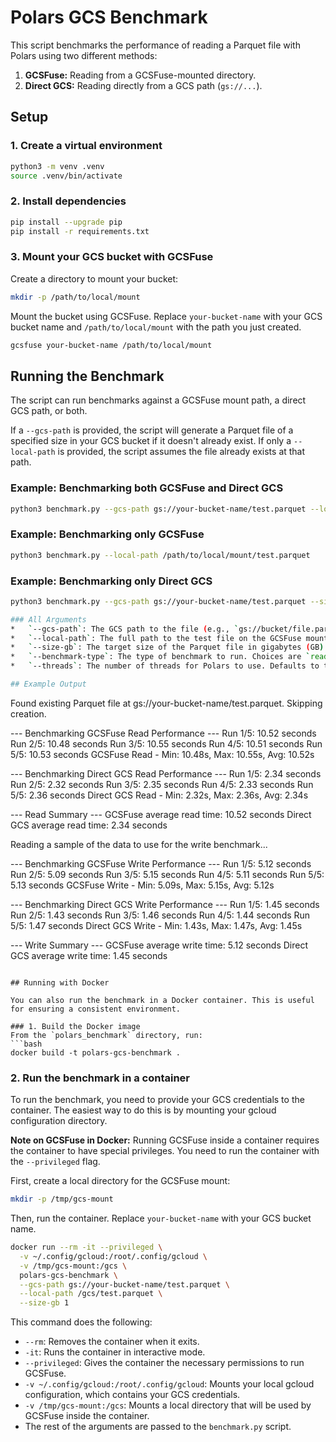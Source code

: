 # Polars GCS Benchmark

This script benchmarks the performance of reading a Parquet file with Polars using two different methods:
1.  **GCSFuse:** Reading from a GCSFuse-mounted directory.
2.  **Direct GCS:** Reading directly from a GCS path (`gs://...`).

## Setup

### 1. Create a virtual environment
```bash
python3 -m venv .venv
source .venv/bin/activate
```

### 2. Install dependencies
```bash
pip install --upgrade pip
pip install -r requirements.txt
```

### 3. Mount your GCS bucket with GCSFuse
Create a directory to mount your bucket:
```bash
mkdir -p /path/to/local/mount
```

Mount the bucket using GCSFuse. Replace `your-bucket-name` with your GCS bucket name and `/path/to/local/mount` with the path you just created.
```bash
gcsfuse your-bucket-name /path/to/local/mount
```

## Running the Benchmark

The script can run benchmarks against a GCSFuse mount path, a direct GCS path, or both.

If a `--gcs-path` is provided, the script will generate a Parquet file of a specified size in your GCS bucket if it doesn't already exist. If only a `--local-path` is provided, the script assumes the file already exists at that path.

### Example: Benchmarking both GCSFuse and Direct GCS
```bash
python3 benchmark.py --gcs-path gs://your-bucket-name/test.parquet --local-path /path/to/local/mount/test.parquet --size-gb 4
```

### Example: Benchmarking only GCSFuse
```bash
python3 benchmark.py --local-path /path/to/local/mount/test.parquet
```

### Example: Benchmarking only Direct GCS
```bash
python3 benchmark.py --gcs-path gs://your-bucket-name/test.parquet --size-gb 4
```

```bash
### All Arguments
*   `--gcs-path`: The GCS path to the file (e.g., `gs://bucket/file.parquet`). Used for direct GCS benchmarks.
*   `--local-path`: The full path to the test file on the GCSFuse mount. Used for GCSFuse benchmarks.
*   `--size-gb`: The target size of the Parquet file in gigabytes (GB).
*   `--benchmark-type`: The type of benchmark to run. Choices are `read`, `write`, or `all`. Defaults to `all`.
*   `--threads`: The number of threads for Polars to use. Defaults to the Polars default.

## Example Output
```
Found existing Parquet file at gs://your-bucket-name/test.parquet. Skipping creation.

--- Benchmarking GCSFuse Read Performance ---
Run 1/5: 10.52 seconds
Run 2/5: 10.48 seconds
Run 3/5: 10.55 seconds
Run 4/5: 10.51 seconds
Run 5/5: 10.53 seconds
GCSFuse Read - Min: 10.48s, Max: 10.55s, Avg: 10.52s

--- Benchmarking Direct GCS Read Performance ---
Run 1/5: 2.34 seconds
Run 2/5: 2.32 seconds
Run 3/5: 2.35 seconds
Run 4/5: 2.33 seconds
Run 5/5: 2.36 seconds
Direct GCS Read - Min: 2.32s, Max: 2.36s, Avg: 2.34s

--- Read Summary ---
GCSFuse average read time: 10.52 seconds
Direct GCS average read time: 2.34 seconds

Reading a sample of the data to use for the write benchmark...

--- Benchmarking GCSFuse Write Performance ---
Run 1/5: 5.12 seconds
Run 2/5: 5.09 seconds
Run 3/5: 5.15 seconds
Run 4/5: 5.11 seconds
Run 5/5: 5.13 seconds
GCSFuse Write - Min: 5.09s, Max: 5.15s, Avg: 5.12s

--- Benchmarking Direct GCS Write Performance ---
Run 1/5: 1.45 seconds
Run 2/5: 1.43 seconds
Run 3/5: 1.46 seconds
Run 4/5: 1.44 seconds
Run 5/5: 1.47 seconds
Direct GCS Write - Min: 1.43s, Max: 1.47s, Avg: 1.45s

--- Write Summary ---
GCSFuse average write time: 5.12 seconds
Direct GCS average write time: 1.45 seconds
```

## Running with Docker

You can also run the benchmark in a Docker container. This is useful for ensuring a consistent environment.

### 1. Build the Docker image
From the `polars_benchmark` directory, run:
```bash
docker build -t polars-gcs-benchmark .
```

### 2. Run the benchmark in a container

To run the benchmark, you need to provide your GCS credentials to the container. The easiest way to do this is by mounting your gcloud configuration directory.

**Note on GCSFuse in Docker:** Running GCSFuse inside a container requires the container to have special privileges. You need to run the container with the `--privileged` flag.

First, create a local directory for the GCSFuse mount:
```bash
mkdir -p /tmp/gcs-mount
```

Then, run the container. Replace `your-bucket-name` with your GCS bucket name.

```bash
docker run --rm -it --privileged \
  -v ~/.config/gcloud:/root/.config/gcloud \
  -v /tmp/gcs-mount:/gcs \
  polars-gcs-benchmark \
  --gcs-path gs://your-bucket-name/test.parquet \
  --local-path /gcs/test.parquet \
  --size-gb 1
```

This command does the following:
*   `--rm`: Removes the container when it exits.
*   `-it`: Runs the container in interactive mode.
*   `--privileged`: Gives the container the necessary permissions to run GCSFuse.
*   `-v ~/.config/gcloud:/root/.config/gcloud`: Mounts your local gcloud configuration, which contains your GCS credentials.
*   `-v /tmp/gcs-mount:/gcs`: Mounts a local directory that will be used by GCSFuse inside the container.
*   The rest of the arguments are passed to the `benchmark.py` script.
